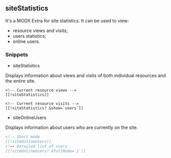 ## siteStatistics

It's a MODX Extra for site statistics. It can be used to view:
- resource views and visits;
- users statistics;
- online users.

### Snippets
* siteStatistics
 
Displays information about views and visits of both individual resources and the entire site.
```$html
<!-- Current resource views -->
[[!siteStatistics]]

<!-- Current resource visits -->
[[!siteStatistics? &show=`users`]]
```
* siteOnlineUsers

Displays information about users who are currently on the site.
```html
<!-- Short mode
[[!siteOnlineUsers]]
<!-- Detailed list of users
[[!siteOnlineUsers? &fullMode=`1`]]
```